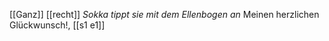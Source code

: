 [[Ganz]] [[recht]] _Sokka tippt sie mit dem Ellenbogen an_ Meinen herzlichen Glückwunsch!, [[s1 e1]]